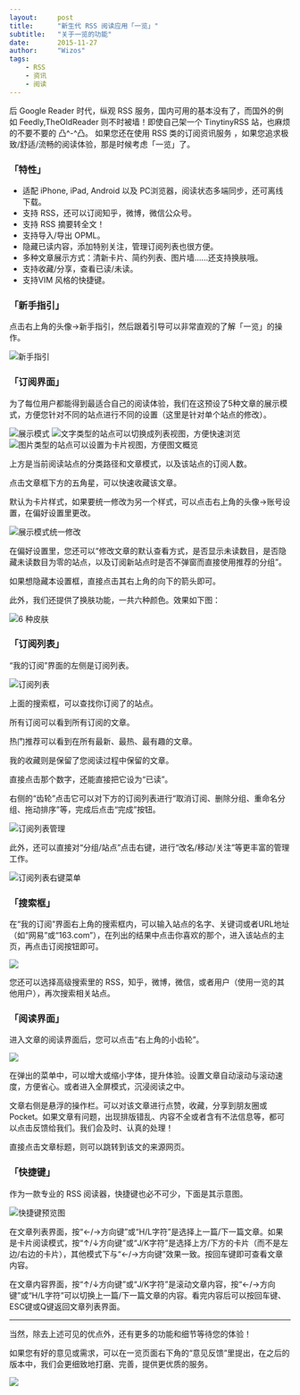 ```yaml
---
layout:     post
title:      "新生代 RSS 阅读应用「一览」"
subtitle:   "关于一览的功能"
date:       2015-11-27
author:     "Wizos"
tags:
    - RSS
    - 资讯
    - 阅读
---
```



后 Google Reader 时代，纵观 RSS 服务，国内可用的基本没有了，而国外的例如 Feedly,TheOldReader 则不时被墙！即使自己架一个 TinytinyRSS 站，也麻烦的不要不要的 凸^-^凸。
如果您还在使用 RSS 类的订阅资讯服务 ，如果您追求极致/舒适/流畅的阅读体验，那是时候考虑「一览」了。


### 「特性」

> 
* 适配 iPhone, iPad, Android 以及 PC浏览器，阅读状态多端同步，还可离线下载。
* 支持 RSS，还可以订阅知乎，微博，微信公众号。
* 支持 RSS 摘要转全文！
* 支持导入/导出 OPML。
* 隐藏已读内容，添加特别关注，管理订阅列表也很方便。
* 多种文章展示方式：清新卡片、简约列表、图片墙……还支持换肤哦。
* 支持收藏/分享，查看已读/未读。
* 支持VIM 风格的快捷键。


### 「新手指引」
点击右上角的头像→新手指引，然后跟着引导可以非常直观的了解「一览」的操作。

![新手指引](https://raw.githubusercontent.com/yilanreader/yilanreader.github.io/master/img/1-about-me/guide.png)

### 「订阅界面」
为了每位用户都能得到最适合自己的阅读体验，我们在这预设了5种文章的展示模式，方便您针对不同的站点进行不同的设置（这里是针对单个站点的修改）。

![展示模式](https://raw.githubusercontent.com/yilanreader/yilanreader.github.io/master/img/1-about-me/show-type.png)
![文字类型的站点可以切换成列表视图，方便快速浏览](https://raw.githubusercontent.com/yilanreader/yilanreader.github.io/master/img/1-about-me/show-list.png)
![图片类型的站点可以设置为卡片视图，方便图文概览](https://raw.githubusercontent.com/yilanreader/yilanreader.github.io/master/img/1-about-me/show-maga.png)

上方是当前阅读站点的分类路径和文章模式，以及该站点的订阅人数。

点击文章框下方的五角星，可以快速收藏该文章。

默认为卡片样式，如果要统一修改为另一个样式，可以点击右上角的头像→账号设置，在偏好设置里更改。

![展示模式统一修改](https://raw.githubusercontent.com/yilanreader/yilanreader.github.io/master/img/1-about-me/show-set.png)

在偏好设置里，您还可以“修改文章的默认查看方式，是否显示未读数目，是否隐藏未读数目为零的站点，以及订阅新站点时是否不弹窗而直接使用推荐的分组”。

如果想隐藏本设置框，直接点击其右上角的向下的箭头即可。

此外，我们还提供了换肤功能，一共六种颜色。效果如下图：

![6 种皮肤](https://raw.githubusercontent.com/yilanreader/yilanreader.github.io/master/img/1-about-me/theme.png)

### 「订阅列表」
“我的订阅”界面的左侧是订阅列表。

![订阅列表](https://raw.githubusercontent.com/yilanreader/yilanreader.github.io/master/img/1-about-me/list-sub.png)

上面的搜索框，可以查找你订阅了的站点。

所有订阅可以看到所有订阅的文章。

热门推荐可以看到在所有最新、最热、最有趣的文章。

我的收藏则是保留了您阅读过程中保留的文章。

直接点击那个数字，还能直接把它设为“已读”。

右侧的“齿轮”点击它可以对下方的订阅列表进行“取消订阅、删除分组、重命名分组、拖动排序”等，完成后点击“完成”按钮。

![订阅列表管理](https://raw.githubusercontent.com/yilanreader/yilanreader.github.io/master/img/1-about-me/list-sub-mana.png)

此外，还可以直接对“分组/站点”点击右键，进行“改名/移动/关注”等更丰富的管理工作。

![订阅列表右键菜单](https://raw.githubusercontent.com/yilanreader/yilanreader.github.io/master/img/1-about-me/list-sub-righthand.png)

### 「搜索框」
在“我的订阅”界面右上角的搜索框内，可以输入站点的名字、关键词或者URL地址（如“网易”或“163.com”），在列出的结果中点击你喜欢的那个，进入该站点的主页，再点击订阅按钮即可。

![](https://raw.githubusercontent.com/yilanreader/yilanreader.github.io/master/img/1-about-me/search.png)

您还可以选择高级搜索里的 RSS，知乎，微博，微信，或者用户（使用一览的其他用户），再次搜索相关站点。
### 「阅读界面」
进入文章的阅读界面后，您可以点击“右上角的小齿轮”。

![](https://raw.githubusercontent.com/yilanreader/yilanreader.github.io/master/img/1-about-me/post(list).png)

在弹出的菜单中，可以增大或缩小字体，提升体验。设置文章自动滚动与滚动速度，方便省心。或者进入全屏模式，沉浸阅读之中。

文章右侧是悬浮的操作栏。可以对该文章进行点赞，收藏，分享到朋友圈或 Pocket。如果文章有问题，出现排版错乱、内容不全或者含有不法信息等，都可以点击反馈给我们。我们会及时、认真的处理！

直接点击文章标题，则可以跳转到该文的来源网页。

### 「快捷键」
作为一款专业的 RSS 阅读器，快捷键也必不可少，下面是其示意图。

![快捷键预览图](https://raw.githubusercontent.com/yilanreader/yilanreader.github.io/master/img/1-about-me/hotkey.png)

在文章列表界面，按“←/→方向键”或“H/L字符”是选择上一篇/下一篇文章。如果是卡片阅读模式，按“↑/↓方向键”或“J/K字符”是选择上方/下方的卡片（而不是左边/右边的卡片），其他模式下与“←/→方向键”效果一致。按回车键即可查看文章内容。

在文章内容界面，按“↑/↓方向键”或“J/K字符”是滚动文章内容，按“←/→方向键”或“H/L字符”可以切换上一篇/下一篇文章的内容。看完内容后可以按回车键、ESC键或Q键返回文章列表界面。

---
当然，除去上述可见的优点外，还有更多的功能和细节等待您的体验！

如果您有好的意见或需求，可以在一览页面右下角的“意见反馈”里提出，在之后的版本中，我们会更细致地打磨、完善，提供更优质的服务。

![](https://raw.githubusercontent.com/yilanreader/yilanreader.github.io/master/img/1-about-me/look.png)
